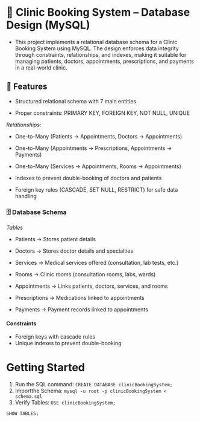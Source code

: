 # 🏥 Clinic Booking System – Database Design (MySQL)

- This project implements a relational database schema for a Clinic Booking System using MySQL.
The design enforces data integrity through constraints, relationships, and indexes, making it suitable for managing patients, doctors, appointments, prescriptions, and payments in a real-world clinic.

## 📌 Features

- Structured relational schema with 7 main entities

- Proper constraints: PRIMARY KEY, FOREIGN KEY, NOT NULL, UNIQUE

*Relationships:*

- One-to-Many (Patients → Appointments, Doctors → Appointments)

- One-to-Many (Appointments → Prescriptions, Appointments → Payments)

- One-to-Many (Services → Appointments, Rooms → Appointments)

- Indexes to prevent double-booking of doctors and patients

- Foreign key rules (CASCADE, SET NULL, RESTRICT) for safe data handling

### 🗄️ Database Schema
*Tables*

- Patients → Stores patient details

- Doctors → Stores doctor details and specialties

- Services → Medical services offered (consultation, lab tests, etc.)

- Rooms → Clinic rooms (consultation rooms, labs, wards)

- Appointments → Links patients, doctors, services, and rooms

- Prescriptions → Medications linked to appointments

- Payments → Payment records linked to appointments


#### Constraints
- Foreign keys with cascade rules
- Unique indexes to prevent double-booking



# Getting Started

1. Run the SQL command: `CREATE DATABASE clinicBookingSystem;`
2. Importthe Schema: `mysql -u root -p clinicBookingSystem < schema.sql`
3. Verify Tables: 
`USE clinicBookingSystem;`

`SHOW TABLES;`
